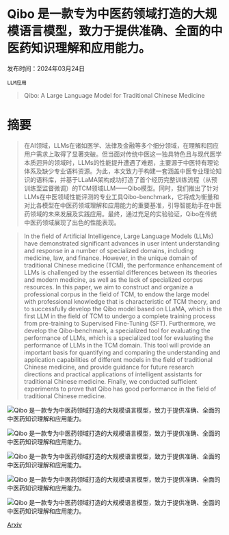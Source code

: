 # Qibo 是一款专为中医药领域打造的大规模语言模型，致力于提供准确、全面的中医药知识理解和应用能力。

发布时间：2024年03月24日

`LLM应用`

> Qibo: A Large Language Model for Traditional Chinese Medicine

# 摘要

> 在AI领域，LLMs在诸如医学、法律及金融等多个细分领域，在理解和回应用户需求上取得了显著突破。但当面对传统中医这一独具特色且与现代医学本质迥异的领域时，LLMs的性能提升遭遇了难题，主要源于中医特有理论体系及缺少专业语料资源。为此，本文致力于构建一套涵盖中医专业理论知识的语料库，并基于LLaMA架构成功打造了首个经历完整训练流程（从预训练至监督微调）的TCM领域LLM——Qibo模型。同时，我们推出了针对LLMs在中医领域性能评测的专业工具Qibo-benchmark，它将成为衡量和对比各模型在中医药领域理解和应用能力的重要基准，引导智能助手在中医药领域的未来发展及实践应用。最终，通过充足的实验验证，Qibo在传统中医药领域展现了出色的性能表现。

> In the field of Artificial Intelligence, Large Language Models (LLMs) have demonstrated significant advances in user intent understanding and response in a number of specialized domains, including medicine, law, and finance. However, in the unique domain of traditional Chinese medicine (TCM), the performance enhancement of LLMs is challenged by the essential differences between its theories and modern medicine, as well as the lack of specialized corpus resources. In this paper, we aim to construct and organize a professional corpus in the field of TCM, to endow the large model with professional knowledge that is characteristic of TCM theory, and to successfully develop the Qibo model based on LLaMA, which is the first LLM in the field of TCM to undergo a complete training process from pre-training to Supervised Fine-Tuning (SFT). Furthermore, we develop the Qibo-benchmark, a specialized tool for evaluating the performance of LLMs, which is a specialized tool for evaluating the performance of LLMs in the TCM domain. This tool will provide an important basis for quantifying and comparing the understanding and application capabilities of different models in the field of traditional Chinese medicine, and provide guidance for future research directions and practical applications of intelligent assistants for traditional Chinese medicine. Finally, we conducted sufficient experiments to prove that Qibo has good performance in the field of traditional Chinese medicine.

![Qibo 是一款专为中医药领域打造的大规模语言模型，致力于提供准确、全面的中医药知识理解和应用能力。](../../../paper_images/2403.16056/figure1.png)

![Qibo 是一款专为中医药领域打造的大规模语言模型，致力于提供准确、全面的中医药知识理解和应用能力。](../../../paper_images/2403.16056/figure2.png)

![Qibo 是一款专为中医药领域打造的大规模语言模型，致力于提供准确、全面的中医药知识理解和应用能力。](../../../paper_images/2403.16056/figure3.png)

![Qibo 是一款专为中医药领域打造的大规模语言模型，致力于提供准确、全面的中医药知识理解和应用能力。](../../../paper_images/2403.16056/figure4.png)

![Qibo 是一款专为中医药领域打造的大规模语言模型，致力于提供准确、全面的中医药知识理解和应用能力。](../../../paper_images/2403.16056/figure5.png)

[Arxiv](https://arxiv.org/abs/2403.16056)